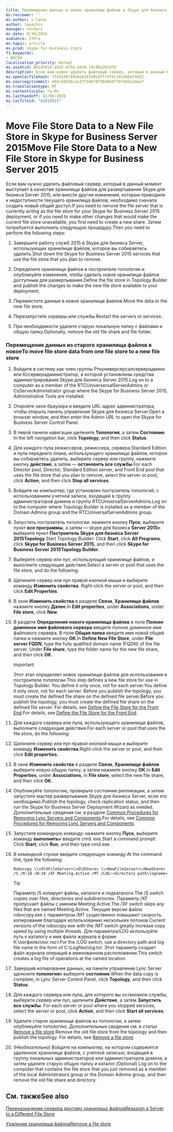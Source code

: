 ```yaml
---
title: Перемещение данных в новое хранилище файлов в Skype для бизнеса Server 2015
ms.reviewer: ''
ms.author: v-lanac
author: lanachin
manager: serdars
ms.date: 8/30/2016
audience: ITPro
ms.topic: article
ms.prod: skype-for-business-itpro
f1.keywords:
- NOCSH
localization_priority: Normal
ms.assetid: 8d1d5819-add2-4f5d-a436-74c00a281df0
description: Если вам нужно удалить файловый сервер, который в данный момент выступает в качестве хранилища файлов для развертывания Skype для бизнеса Server 2015, или внести другие изменения, которые приводили к недоступности текущего хранилища файлов, необходимо сначала создать новый общий доступ. Затем потребуется выполнить следующую процедуру.
ms.openlocfilehash: 7334246f4de6a820339e3fff5f9c19cb86a74422
ms.sourcegitcommit: e64c50818cac37f3d6f0f96d0d4ff0f4bba24aef
ms.translationtype: MT
ms.contentlocale: ru-RU
ms.lasthandoff: 02/06/2020
ms.locfileid: "41819521"
---
```

# <a name="move-file-store-data-to-a-new-file-store-in-skype-for-business-server-2015"></a><span data-ttu-id="e0cba-104">Move File Store Data to a New File Store in Skype for Business Server 2015</span><span class="sxs-lookup"><span data-stu-id="e0cba-104">Move File Store Data to a New File Store in Skype for Business Server 2015</span></span>

<span data-ttu-id="e0cba-105">Если вам нужно удалить файловый сервер, который в данный момент выступает в качестве хранилища файлов для развертывания Skype для бизнеса Server 2015, или внести другие изменения, которые приводили к недоступности текущего хранилища файлов, необходимо сначала создать новый общий доступ.</span><span class="sxs-lookup"><span data-stu-id="e0cba-105">If you need to remove the file server that is currently acting as the file store for your Skype for Business Server 2015 deployment, or if you need to make other changes that would make the current file store unavailable, you first need to create a new share.</span></span> <span data-ttu-id="e0cba-106">Затем потребуется выполнить следующую процедуру.</span><span class="sxs-lookup"><span data-stu-id="e0cba-106">Then you need to perform the following steps:</span></span>

1. <span data-ttu-id="e0cba-107">Завершите работу служб 2015 в Skype для бизнеса Server, использующих хранилище файлов, которое вы собираетесь удалить.</span><span class="sxs-lookup"><span data-stu-id="e0cba-107">Shut down the Skype for Business Server 2015 services that use the file store that you plan to remove.</span></span>

2. <span data-ttu-id="e0cba-108">Определите хранилище файлов в построителе топологии и опубликуйте изменения, чтобы сделать новое хранилище файлов доступным для развертывания.</span><span class="sxs-lookup"><span data-stu-id="e0cba-108">Define the file store in Topology Builder and publish the changes to make the new file store available to your deployment.</span></span>

3. <span data-ttu-id="e0cba-109">Переместите данные в новое хранилище файлов.</span><span class="sxs-lookup"><span data-stu-id="e0cba-109">Move the data to the new file store.</span></span>

4. <span data-ttu-id="e0cba-110">Перезапустите серверы или службы.</span><span class="sxs-lookup"><span data-stu-id="e0cba-110">Restart the servers or services.</span></span>

5. <span data-ttu-id="e0cba-111">При необходимости удалите старую локальную папку с файлами и общую папку.</span><span class="sxs-lookup"><span data-stu-id="e0cba-111">Optionally, remove the old file share and file folder.</span></span>

### <a name="to-move-file-store-data-from-one-file-store-to-a-new-file-store"></a><span data-ttu-id="e0cba-112">Перемещение данных из старого хранилища файлов в новое</span><span class="sxs-lookup"><span data-stu-id="e0cba-112">To move file store data from one file store to a new file store</span></span>

1. <span data-ttu-id="e0cba-113">Войдите в систему как член группы Рткуниверсерсалсерверадминс или Кссерверадминистратор, в которой установлены средства администрирования Skype для бизнеса Server 2015.</span><span class="sxs-lookup"><span data-stu-id="e0cba-113">Log on to a computer as a member of the RTCUniversersalServerAdmins or CsServerAdministrator group where the Skype for Business Server 2015, Administrative Tools are installed.</span></span>

2. <span data-ttu-id="e0cba-114">Откройте окно браузера и введите URL-адрес администратора, чтобы открыть панель управления Skype для бизнеса Server.</span><span class="sxs-lookup"><span data-stu-id="e0cba-114">Open a browser window, and then enter the Admin URL to open the Skype for Business Server Control Panel.</span></span>

3. <span data-ttu-id="e0cba-115">В левой панели навигации щелкните **Топология**, а затем **Состояние**. </span><span class="sxs-lookup"><span data-stu-id="e0cba-115">In the left navigation bar, click **Topology**, and then click **Status**.</span></span>

4. <span data-ttu-id="e0cba-116">Для каждого пула режиссеров, режиссера, сервера Standard Edition и пула переднего плана, использующего хранилище файлов, которое вы собираетесь удалить, выберите сервер или группу, нажмите кнопку **действие**, а затем — **остановить все службы**.</span><span class="sxs-lookup"><span data-stu-id="e0cba-116">For each Director pool, Director, Standard Edition server, and Front End pool that uses the file store that you plan to remove, select the server or pool, click **Action**, and then click **Stop all services**.</span></span>

5. <span data-ttu-id="e0cba-117">Войдите на компьютер, где установлен построитель топологий, с использованием учетной записи, входящей в группу администраторов домена и группу RTCUniversalServerAdmins.</span><span class="sxs-lookup"><span data-stu-id="e0cba-117">Log on to the computer where Topology Builder is installed as a member of the Domain Admins group and the RTCUniversalServerAdmins group.</span></span>

6. <span data-ttu-id="e0cba-118">Запустить построитель топологии: нажмите кнопку **Пуск**, выберите пункт **все программы**, а затем — skype для бизнеса **Server 2015**и выберите пункт **Построитель Skype для бизнеса Server 2015Topology**.</span><span class="sxs-lookup"><span data-stu-id="e0cba-118">Start Topology Builder: Click **Start**, click **All Programs**, click **Skype for Business Server 2015**, and then click **Skype for Business Server 2015Topology Builder**.</span></span>

7. <span data-ttu-id="e0cba-119">Выберите сервер или пул, использующий хранилище файлов, и выполните следующие действия.</span><span class="sxs-lookup"><span data-stu-id="e0cba-119">Select a server or pool that uses the file store, and do the following:</span></span>

8. <span data-ttu-id="e0cba-120">Щелкните сервер или пул правой кнопкой мыши и выберите команду **Изменить свойства**. </span><span class="sxs-lookup"><span data-stu-id="e0cba-120">Right-click the server or pool, and then click **Edit Properties**.</span></span>

9. <span data-ttu-id="e0cba-121">В окне **Изменить свойства** в разделе **Связи**, **Хранилище файлов** нажмите кнопку **Далее**.</span><span class="sxs-lookup"><span data-stu-id="e0cba-121">In **Edit properties**, under **Associations**, under **File store**, click **New**.</span></span>

10. <span data-ttu-id="e0cba-p103">В разделе **Определение нового хранилища файлов** в поле **Полное доменное имя файлового сервера** введите полное доменное имя файлового сервера. В поле **Общая папка** введите имя новой общей папки и нажмите кнопку **ОК**.</span><span class="sxs-lookup"><span data-stu-id="e0cba-p103">In **Define New File Store**, under **File server FQDN**, type the fully qualified domain name (FQDN) of the file server. Under **File share**, type the folder name for the new file share, and then click **OK**.</span></span>

     > [!IMPORTANT]
     > <span data-ttu-id="e0cba-124">Этот этап определяет новое хранилище файлов для использования в построителе топологии.</span><span class="sxs-lookup"><span data-stu-id="e0cba-124">This step defines a new file store for use in Topology Builder.</span></span> <span data-ttu-id="e0cba-125">You define it only once, not for each server.</span><span class="sxs-lookup"><span data-stu-id="e0cba-125">You define it only once, not for each server.</span></span> <span data-ttu-id="e0cba-126">Before you publish the topology, you must create the defined file share on the defined file server.</span><span class="sxs-lookup"><span data-stu-id="e0cba-126">Before you publish the topology, you must create the defined file share on the defined file server.</span></span> <span data-ttu-id="e0cba-127">For details, see [Define the File Store for the Front End](https://technet.microsoft.com/library/90994400-c4e5-4509-af41-121ac716fbca.aspx).</span><span class="sxs-lookup"><span data-stu-id="e0cba-127">For details, see [Define the File Store for the Front End](https://technet.microsoft.com/library/90994400-c4e5-4509-af41-121ac716fbca.aspx).</span></span>

11. <span data-ttu-id="e0cba-128">Для каждого сервера или пула, использующего хранилище файлов, выполните следующие действия.</span><span class="sxs-lookup"><span data-stu-id="e0cba-128">For each server or pool that uses the file store, do the following:</span></span>

12. <span data-ttu-id="e0cba-129">Щелкните сервер или пул правой кнопкой мыши и выберите команду **Изменить свойства**.</span><span class="sxs-lookup"><span data-stu-id="e0cba-129">Right-click the server or pool, and then click **Edit properties**.</span></span>

13. <span data-ttu-id="e0cba-130">В окне **Изменить свойства** в разделе **Связи**, **Хранилище файлов** выберите новую общую папку, а затем нажмите кнопку **ОК**.</span><span class="sxs-lookup"><span data-stu-id="e0cba-130">In **Edit Properties**, under **Associations**, in **File store**, select the new file share, and then click **OK**.</span></span>

14. <span data-ttu-id="e0cba-131">Опубликуйте топологию, проверьте состояние репликации, а затем запустите мастер развертывания Skype для бизнеса Server, если это необходимо.</span><span class="sxs-lookup"><span data-stu-id="e0cba-131">Publish the topology, check replication status, and then run the Skype for Business Server Deployment Wizard as needed.</span></span> <span data-ttu-id="e0cba-132">Дополнительные сведения см. в разделе [Common Procedures for Removing Lync Servers and Components](https://technet.microsoft.com/library/5438ce1e-57fa-4031-8bdb-3af6581d901b.aspx).</span><span class="sxs-lookup"><span data-stu-id="e0cba-132">For details, see [Common Procedures for Removing Lync Servers and Components](https://technet.microsoft.com/library/5438ce1e-57fa-4031-8bdb-3af6581d901b.aspx).</span></span>

15. <span data-ttu-id="e0cba-133">Запустите командную команду: нажмите кнопку **Пуск**, выберите команду **выполнить**и введите cmd. exe.</span><span class="sxs-lookup"><span data-stu-id="e0cba-133">Start a command prompt: Click **Start**, click **Run**, and then type cmd.exe.</span></span>

16. <span data-ttu-id="e0cba-134">В командной строке введите следующую команду:</span><span class="sxs-lookup"><span data-stu-id="e0cba-134">At the command line, type the following:</span></span>

    ```console
    Robocopy \\<OldFileServer>\<OldShare> \\<NewFileServer>\<NewShare> /S /R:10 /W:10 /XF Meeting.Active /MT /LOG:<directory path\logname>
    ```

    > [!TIP]
    > <span data-ttu-id="e0cba-135">Параметр /S копирует файлы, каталоги и подкаталоги.</span><span class="sxs-lookup"><span data-stu-id="e0cba-135">The /S switch copies over files, directories and subdirectories.</span></span> <span data-ttu-id="e0cba-136">Параметр /XF пропускает файлы с именем Meeting.Active.</span><span class="sxs-lookup"><span data-stu-id="e0cba-136">The /XF switch skips any files that are named Meeting.Active.</span></span> <span data-ttu-id="e0cba-137">Текущие версии файла robocopy.exe с параметром /MT существенно повышают скорость копирования благодаря использованию нескольких потоков.</span><span class="sxs-lookup"><span data-stu-id="e0cba-137">Current versions of the robocopy.exe with the /MT switch greatly increase copy speed by using multiple threads.</span></span> <span data-ttu-id="e0cba-138">Для параметра/LOG используйте путь к каталогу и имя файла журнала в форме К:\логфилес\лог.ткст.</span><span class="sxs-lookup"><span data-stu-id="e0cba-138">For the /LOG switch, use a directory path and log file name in the form of C:\Logfiles\log.txt.</span></span> <span data-ttu-id="e0cba-139">Этот параметр создает файл журнала операций в именованном расположении.</span><span class="sxs-lookup"><span data-stu-id="e0cba-139">This switch creates a log file of operations at the named location.</span></span>

17. <span data-ttu-id="e0cba-140">Завершив копирование данных, на панели управления Lync Server щелкните **топология**и выберите **состояние**.</span><span class="sxs-lookup"><span data-stu-id="e0cba-140">When the data copy is complete, in Lync Server Control Panel, click **Topology**, and then click **Status**.</span></span>

18. <span data-ttu-id="e0cba-141">Для каждого сервера или пула, для которого вы остановили службы, выберите сервер или пул, щелкните **Действие**, а затем **Запустить все службы**.         </span><span class="sxs-lookup"><span data-stu-id="e0cba-141">For each server or pool where you stopped services, select the server or pool, click **Action**, and then click **Start all services**.</span></span>

19. <span data-ttu-id="e0cba-p107">Удалите старое хранилище файлов из топологии, а затем опубликуйте топологию. Дополнительные сведения см. в статье [Remove a file store](https://technet.microsoft.com/library/1ba7eb15-5c87-4357-b4d8-f59409ac7f71.aspx).</span><span class="sxs-lookup"><span data-stu-id="e0cba-p107">Remove the old file store from the topology and then publish the topology. For details, see [Remove a file store](https://technet.microsoft.com/library/1ba7eb15-5c87-4357-b4d8-f59409ac7f71.aspx).</span></span>

20. <span data-ttu-id="e0cba-144">(Необязательно) Войдите на компьютер, на котором содержится удаленное хранилище файлов, с учетной записью, входящей в группу локальных администраторов или администраторов домена, а затем удалите старую общую папку и каталог.</span><span class="sxs-lookup"><span data-stu-id="e0cba-144">(Optional) Log on to the computer that contains the file store that you just removed as a member of the local Administrators group or the Domain Admins group, and then remove the old file share and directory.</span></span>

## <a name="see-also"></a><span data-ttu-id="e0cba-145">См. также</span><span class="sxs-lookup"><span data-stu-id="e0cba-145">See also</span></span>

[<span data-ttu-id="e0cba-146">Переназначение сервера другому хранилищу файлов</span><span class="sxs-lookup"><span data-stu-id="e0cba-146">Reassign a Server to a Different File Store</span></span>](https://technet.microsoft.com/library/18509cce-a4d2-4537-a822-f99de6d7598e.aspx)

[<span data-ttu-id="e0cba-147">Удаление хранилища файлов</span><span class="sxs-lookup"><span data-stu-id="e0cba-147">Remove a file store</span></span>](https://technet.microsoft.com/library/1ba7eb15-5c87-4357-b4d8-f59409ac7f71.aspx)
